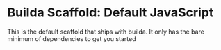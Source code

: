 # Builda Scaffold: Default JavaScript

This is the default scaffold that ships with builda.
It only has the bare minimum of dependencies to get you started
